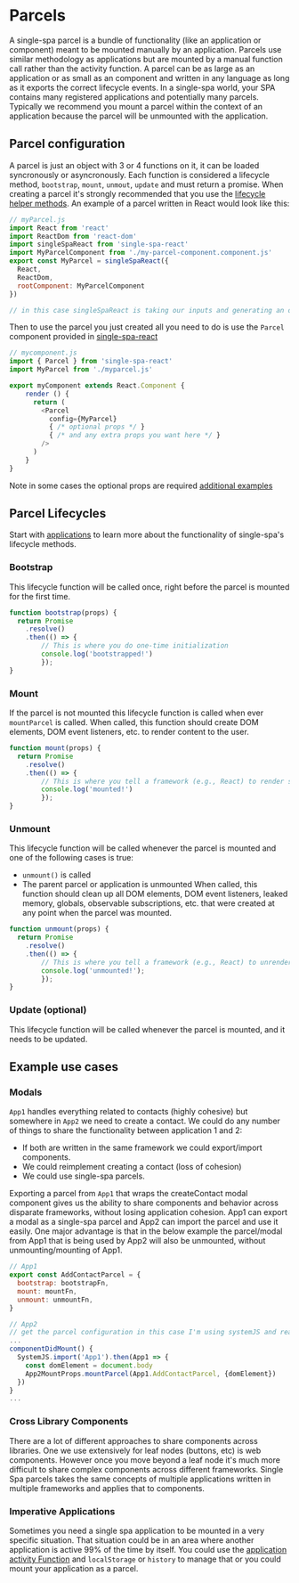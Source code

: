 # Parcels

A single-spa parcel is a bundle of functionality (like an application or component) meant to be mounted manually 
by an application. Parcels use similar methodology as applications but are mounted by a manual function call rather than the activity function.
A parcel can be as large as an application or as small as an component and written in 
any language as long as it exports the correct lifecycle events. In a single-spa world, your SPA contains 
many registered applications and potentially many parcels. Typically we recommend you mount a parcel within 
the context of an application because the parcel will be unmounted with the application.

## Parcel configuration
A parcel is just an object with 3 or 4 functions on it, it can be loaded syncronously or asyncronously.
Each function is considered a lifecycle method, `bootstrap`, `mount`, `unmout`, `update` and must return a promise.
When creating a parcel it's strongly recommended that you use the [lifecycle helper methods](/docs/single-spa-ecosystem.md#help-for-frameworks).
An example of a parcel written in React would look like this:
```js
// myParcel.js
import React from 'react'
import ReactDom from 'react-dom'
import singleSpaReact from 'single-spa-react'
import MyParcelComponent from './my-parcel-component.component.js'
export const MyParcel = singleSpaReact({
  React,
  ReactDom,
  rootComponent: MyParcelComponent
})

// in this case singleSpaReact is taking our inputs and generating an object with the required lifecycles.
```
Then to use the parcel you just created all you need to do is use the `Parcel` component provided in [single-spa-react](https://github.com/CanopyTax/single-spa-react#parcels)
```js
// mycomponent.js
import { Parcel } from 'single-spa-react'
import MyParcel from './myparcel.js'

export myComponent extends React.Component {
    render () {
      return (
        <Parcel
          config={MyParcel}
          { /* optional props */ }
          { /* and any extra props you want here */ }
        />
      )
    }
}
```
Note in some cases the optional props are required [additional examples](https://github.com/CanopyTax/single-spa-react#examples)

## Parcel Lifecycles
Start with [applications](/docs/applications.md#registered-application-lifecycle) to learn more about the functionality of single-spa's lifecycle methods.

### Bootstrap
This lifecycle function will be called once, right before the parcel is
mounted for the first time.

```js
function bootstrap(props) {
  return Promise
    .resolve()
    .then(() => {
        // This is where you do one-time initialization
        console.log('bootstrapped!')
        });
}
```

### Mount
If the parcel is not mounted this lifecycle function is called when ever `mountParcel` is called. When 
called, this function should create DOM elements, DOM event listeners, etc. to render content to the user.

```js
function mount(props) {
  return Promise
    .resolve()
    .then(() => {
        // This is where you tell a framework (e.g., React) to render some ui to the dom
        console.log('mounted!')
        });
}
```

### Unmount
This lifecycle function will be called whenever the parcel is mounted and one of the following cases is true:
- `unmount()` is called
- The parent parcel or application is unmounted
When called, this function should clean up all DOM elements, DOM event listeners, leaked memory, globals, 
observable subscriptions, etc. that were created at any point when the parcel was mounted.

```js
function unmount(props) {
  return Promise
    .resolve()
    .then(() => {
        // This is where you tell a framework (e.g., React) to unrender some ui from the dom
        console.log('unmounted!');
        });
}
```

### Update (optional)
This lifecycle function will be called whenever the parcel is mounted, and it needs to be updated.

## Example use cases

### Modals
`App1` handles everything related to contacts (highly cohesive) but somewhere in `App2` we need to create a contact.
We could do any number of things to share the functionality between application 1 and 2: 
- If both are written in the same framework we could export/import components.
- We could reimplement creating a contact (loss of cohesion)
- We could use single-spa parcels.

Exporting a parcel from `App1` that wraps the createContact modal component gives us the ability to share components and behavior across disparate frameworks, without losing application cohesion.
App1 can export a modal as a single-spa parcel and App2 can import the parcel and use it easily. One major advantage is that in the below example
the parcel/modal from App1 that is being used by App2 will also be unmounted, without unmounting/mounting of App1.

```js
// App1
export const AddContactParcel = {
  bootstrap: bootstrapFn,
  mount: mountFn,
  unmount: unmountFn,
}

// App2
// get the parcel configuration in this case I'm using systemJS and react
...
componentDidMount() {
  SystemJS.import('App1').then(App1 => {
    const domElement = document.body
    App2MountProps.mountParcel(App1.AddContactParcel, {domElement})
  })
}
...

```

### Cross Library Components

There are a lot of different approaches to share components across libraries. One we use extensively 
for leaf nodes (buttons, etc) is web components. However once you move beyond a leaf node it's much more difficult 
to share complex components across different frameworks. Single Spa parcels takes the same concepts of multiple 
applications written in multiple frameworks and applies that to components.

### Imperative Applications

Sometimes you need a single spa application to be mounted in a very specific situation. That situation 
could be in an area where another application is active 99% of the time by itself. You could use the [application activity Function](/docs/single-spa-config.md#activity-function)
and `localStorage` or `history` to manage that or you could mount your application as a parcel.

